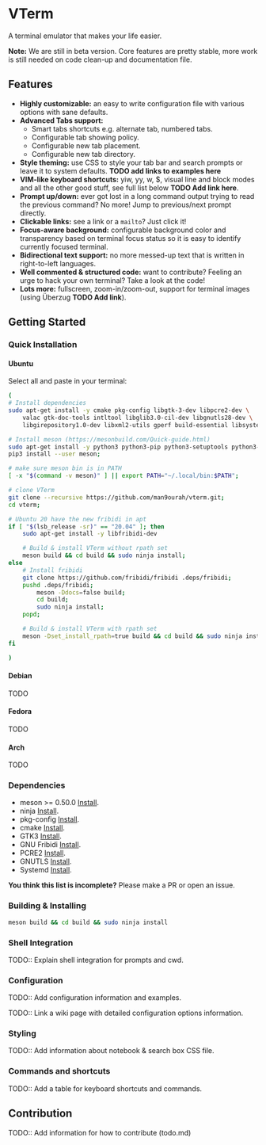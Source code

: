 # VTerm
A terminal emulator that makes your life easier.

**Note:** We are still in beta version. Core features are pretty stable, more
work is still needed on code clean-up and documentation file.

## Features
- **Highly customizable:** an easy to write configuration file with various
  options with sane defaults.
- **Advanced Tabs support:**
    - Smart tabs shortcuts e.g. alternate tab, numbered tabs.
    - Configurable tab showing policy.
    - Configurable new tab placement.
    - Configurable new tab directory.
- **Style theming:** use CSS to style your tab bar and search prompts or leave
  it to system defaults. **TODO add links to examples here**
- **VIM-like keyboard shortcuts:** yiw, yy, w, $, visual line and block modes
  and all the other good stuff, see full list below **TODO Add link here**.
- **Prompt up/down:** ever got lost in a long command output trying to read the
  previous command? No more! Jump to previous/next prompt directly.
- **Clickable links:** see a link or a `mailto`? Just click it!
- **Focus-aware background:** configurable background color and transparency
  based on terminal focus status so it is easy to identify currently focused
  terminal.
- **Bidirectional text support:** no more messed-up text that is written in
  right-to-left languages.
- **Well commented & structured code:** want to contribute? Feeling an urge to
  hack your own terminal? Take a look at the code!
- **Lots more:** fullscreen, zoom-in/zoom-out, support for terminal images
  (using Überzug **TODO Add link**).

## Getting Started
### Quick Installation
#### Ubuntu
Select all and paste in your terminal:
```bash
(
# Install dependencies
sudo apt-get install -y cmake pkg-config libgtk-3-dev libpcre2-dev \
    valac gtk-doc-tools intltool libglib3.0-cil-dev libgnutls28-dev \
    libgirepository1.0-dev libxml2-utils gperf build-essential libsystemd-dev;

# Install meson (https://mesonbuild.com/Quick-guide.html)
sudo apt-get install -y python3 python3-pip python3-setuptools python3-wheel ninja-build;
pip3 install --user meson;

# make sure meson bin is in PATH
[ -x "$(command -v meson)" ] || export PATH="~/.local/bin:$PATH";

# clone VTerm
git clone --recursive https://github.com/man9ourah/vterm.git;
cd vterm;

# Ubuntu 20 have the new fribidi in apt
if [ "$(lsb_release -sr)" == "20.04" ]; then
    sudo apt-get install -y libfribidi-dev

    # Build & install VTerm without rpath set
    meson build && cd build && sudo ninja install;
else
    # Install fribidi
    git clone https://github.com/fribidi/fribidi .deps/fribidi;
    pushd .deps/fribidi;
        meson -Ddocs=false build;
        cd build;
        sudo ninja install;
    popd;

    # Build & install VTerm with rpath set
    meson -Dset_install_rpath=true build && cd build && sudo ninja install;
fi

)
```

#### Debian
TODO
#### Fedora
TODO
#### Arch
TODO

### Dependencies
- meson >= 0.50.0 [Install](https://mesonbuild.com/Quick-guide.html).
- ninja [Install](https://github.com/ninja-build/ninja/wiki/Pre-built-Ninja-packages).
- pkg-config [Install](https://www.freedesktop.org/wiki/Software/pkg-config/).
- cmake [Install](https://cmake.org/install/).
- GTK3 [Install](https://www.gtk.org/docs/installations/linux/).
- GNU Fribidi [Install](https://github.com/fribidi/fribidi).
- PCRE2 [Install](https://sourceforge.net/projects/pcre/).
- GNUTLS [Install](https://www.gnutls.org/download.html).
- Systemd [Install](https://www.freedesktop.org/wiki/Software/systemd/).

**You think this list is incomplete?** Please make a PR or open an issue.

### Building & Installing
```bash
meson build && cd build && sudo ninja install
```

### Shell Integration
TODO:: Explain shell integration for prompts and cwd.

### Configuration
TODO:: Add configuration information and examples.

TODO:: Link a wiki page with detailed configuration options information.

### Styling
TODO:: Add information about notebook & search box CSS file.

### Commands and shortcuts
TODO:: Add a table for keyboard shortcuts and commands.

## Contribution
TODO:: Add information for how to contribute (todo.md)


